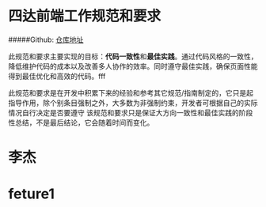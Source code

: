 # 四达前端工作规范和要求

#####Github: [仓库地址](https://github.com/pookpal/starFEGuild)

此规范和要求主要实现的目标：**代码一致性**和**最佳实践**。通过代码风格的一致性，降低维护代码的成本以及改善多人协作的效率。同时遵守最佳实践，确保页面性能得到最佳优化和高效的代码。fff

此规范和要求是在开发中积累下来的经验和参考其它规范/指南制定的，它只是起指导作用，除个别条目强制之外，大多数为非强制约束，开发者可根据自己的实际情况自行决定是否要遵守
该规范和要求只是保证大方向一致性和最佳实践的阶段性总结，不是最后结论，它会随着时间而变化。

# 李杰

# feture1

